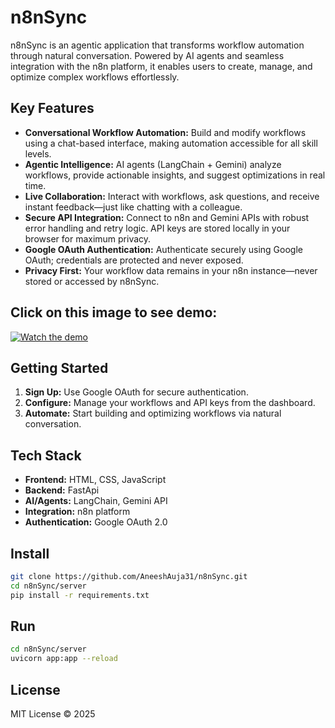 # n8nSync

n8nSync is an agentic application that transforms workflow automation through natural conversation. Powered by AI agents and seamless integration with the n8n platform, it enables users to create, manage, and optimize complex workflows effortlessly.

## Key Features

- **Conversational Workflow Automation:** Build and modify workflows using a chat-based interface, making automation accessible for all skill levels.
- **Agentic Intelligence:** AI agents (LangChain + Gemini) analyze workflows, provide actionable insights, and suggest optimizations in real time.
- **Live Collaboration:** Interact with workflows, ask questions, and receive instant feedback—just like chatting with a colleague.
- **Secure API Integration:** Connect to n8n and Gemini APIs with robust error handling and retry logic. API keys are stored locally in your browser for maximum privacy.
- **Google OAuth Authentication:** Authenticate securely using Google OAuth; credentials are protected and never exposed.
- **Privacy First:** Your workflow data remains in your n8n instance—never stored or accessed by n8nSync.

## Click on this image to see demo:

[![Watch the demo](https://img.youtube.com/vi/xCQmBvU8PRU/0.jpg)](https://www.youtube.com/watch?v=xCQmBvU8PRU)

## Getting Started

1. **Sign Up:** Use Google OAuth for secure authentication.
2. **Configure:** Manage your workflows and API keys from the dashboard.
3. **Automate:** Start building and optimizing workflows via natural conversation.

## Tech Stack

- **Frontend:** HTML, CSS, JavaScript
- **Backend:** FastApi
- **AI/Agents:** LangChain, Gemini API
- **Integration:** n8n platform
- **Authentication:** Google OAuth 2.0

## Install
```sh
git clone https://github.com/AneeshAuja31/n8nSync.git
cd n8nSync/server
pip install -r requirements.txt
```
## Run
```sh
cd n8nSync/server 
uvicorn app:app --reload
```


## License

MIT License © 2025